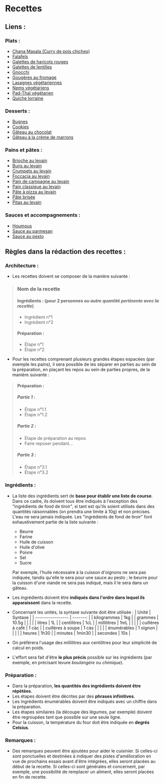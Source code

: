 # Recettes

## Liens&nbsp;:
### Plats&nbsp;:
* [Chana Masala (Curry de pois chiches)](https://github.com/barthelemy-simon/recettes/blob/master/01%20-%20Plats/chana_masala.md)
* [Falafels](https://github.com/barthelemy-simon/recettes/blob/master/01%20-%20Plats/falafels.md)
* [Galettes de haricots rouges](https://github.com/barthelemy-simon/recettes/blob/master/01%20-%20Plats/galettes_haricots_rouges.md)
* [Galettes de lentilles](https://github.com/barthelemy-simon/recettes/blob/master/01%20-%20Plats/galettes_lentilles.md)
* [Gnocchi](https://github.com/barthelemy-simon/recettes/blob/master/01%20-%20Plats/gnocchi.md)
* [Gougères au fromage](https://github.com/barthelemy-simon/recettes/blob/master/01%20-%20Plats/gougeres.md)
* [Lasagnes végétariennes](https://github.com/barthelemy-simon/recettes/blob/master/01%20-%20Plats/lasagnes_vege.md)
* [Nems végétariens](https://github.com/barthelemy-simon/recettes/blob/master/01%20-%20Plats/nems_vege.md)
* [Pad-Thaï végétarien](https://github.com/barthelemy-simon/recettes/blob/master/01%20-%20Plats/pad_thai_vege.md)
* [Quiche lorraine](https://github.com/barthelemy-simon/recettes/blob/master/01%20-%20Plats/quiche.md)

### Desserts&nbsp;:
* [Bugnes](https://github.com/barthelemy-simon/recettes/blob/master/02%20-%20Desserts/bugnes.md)
* [Cookies](https://github.com/barthelemy-simon/recettes/blob/master/02%20-%20Desserts/cookies.md)
* [Gâteau au chocolat](https://github.com/barthelemy-simon/recettes/blob/master/02%20-%20Desserts/gateau_chocolat.md)
* [Gâteau à la crème de marrons](https://github.com/barthelemy-simon/recettes/blob/master/02%20-%20Desserts/gateau_marrons.md)

### Pains et pâtes&nbsp;:
* [Brioche au levain](https://github.com/barthelemy-simon/recettes/blob/master/03%20-%20Pains%20et%20p%C3%A2tes/brioche.md)
* [Buns au levain](https://github.com/barthelemy-simon/recettes/blob/master/03%20-%20Pains%20et%20p%C3%A2tes/buns.md)
* [Crumpets au levain](https://github.com/barthelemy-simon/recettes/blob/master/03%20-%20Pains%20et%20p%C3%A2tes/crumpets.md)
* [Foccacia au levain](https://github.com/barthelemy-simon/recettes/blob/master/03%20-%20Pains%20et%20p%C3%A2tes/foccacia.md)
* [Pain de campagne au levain](https://github.com/barthelemy-simon/recettes/blob/master/03%20-%20Pains%20et%20p%C3%A2tes/pain_campagne.md)
* [Pain classique au levain](https://github.com/barthelemy-simon/recettes/blob/master/03%20-%20Pains%20et%20p%C3%A2tes/pain_classique.md)
* [Pâte à pizza au levain](https://github.com/barthelemy-simon/recettes/blob/master/03%20-%20Pains%20et%20p%C3%A2tes/pizza.md)
* [Pâte brisée](https://github.com/barthelemy-simon/recettes/blob/master/03%20-%20Pains%20et%20p%C3%A2tes/pate_brisee.md)
* [Pitas au levain](https://github.com/barthelemy-simon/recettes/blob/master/03%20-%20Pains%20et%20p%C3%A2tes/pitas.md)

### Sauces et accompagnements&nbsp;:
* [Houmous](https://github.com/barthelemy-simon/recettes/blob/master/04%20-%20Sauces%20et%20accompagnements/houmous.md)
* [Sauce au parmesan](https://github.com/barthelemy-simon/recettes/blob/master/04%20-%20Sauces%20et%20accompagnements/sauce_parmesan.md)
* [Sauce au pesto](https://github.com/barthelemy-simon/recettes/blob/master/04%20-%20Sauces%20et%20accompagnements/sauce_pesto.md)

## Règles dans la rédaction des recettes&nbsp;:
### Architecture&nbsp;:
* Les recettes doivent se composer de la manière suivante&nbsp;:
> ### Nom de la recette
> #### Ingrédients&nbsp;: (pour 2 personnes *ou autre quantité pertinente avec la recette*)
> * Ingrédient n°1
> * Ingrédient n°2
> 
> #### Préparation&nbsp;:
> * Étape n°1
> * Étape n°2

* Pour les recettes comprenant plusieurs grandes étapes espacées (par exemple les pains), il sera possible de les séparer en parties au sein de la préparation, en plaçant les repos au sein de parties propres, de la manière suivante&nbsp;:
> #### Préparation&nbsp;:
> ##### Partie 1&nbsp;:
> * Étape n°1.1
> * Étape n°1.2
> ##### Partie 2&nbsp;:
> * Étape de préparation au repos
> * Faire reposer pendant...
> ##### Partie 3&nbsp;:
> * Étape n°3.1
> * Étape n°3.2

### Ingrédients&nbsp;:
* La liste des ingrédients sert de **base pour établir une liste de course**. Dans ce cadre, ils doivent tous être indiqués à l'exception des "ingrédients de fond de tiroir", si tant est qu'ils soient utilisés dans des quantités raisonnables (on prendra une limite à 10g) et non précises. L'eau ne sera jamais indiquée. Les "ingrédients de fond de tiroir" font exhaustivement partie de la liste suivante&nbsp;:
  * Beurre
  * Farine
  * Huile de cuisson
  * Huile d'olive
  * Poivre
  * Sel
  * Sucre

  Par exemple, l'huile nécessaire à la cuisson d'oignons ne sera pas indiquée, tandis qu'elle le sera pour une sauce au pesto&nbsp;; le beurre pour la cuisson d'une viande ne sera pas indiqué, mais il le sera dans un gâteau.
* Les ingrédients doivent être **indiqués dans l'ordre dans lequel ils apparaissent** dans la recette.
* Concernant les unités, la syntaxe suivante doit être utilisée&nbsp;:
	| Unité             | Syntaxe  |
	| ----------------- | -------: |
	| kilogrammes       | 1kg      |
	| grammes           | 10.5g    |
	|                   |          |
	| litres            | 1L       |
	| centilitres       | 1cL      |
	| millilitres       | 1mL      |
	|                   |          |
	| cuillères à café  | 1 càc    |
	| cuillères à soupe | 1 càs    |
	|                   |          |
	| énumérables       | 1 oignon |
	|                   |          |
	| heures            | 1h30     |
	| minutes           | 1min30   |
	| secondes          | 10s      |
* On préférera l'usage des millilitres aux centilitres pour leur simplicité de calcul en poids.
* L'effort sera fait d'être **le plus précis** possible sur les ingrédients (par exemple, en précisant levure *boulangère* ou *chimique*).

### Préparation&nbsp;:
* Dans la préparation, **les quantités des ingrédients doivent être répétées**.
* Les étapes doivent être décrites par des **phrases infinitives**.
* Les ingrédients énumérables doivent être indiqués avec un chiffre dans la préparation.
* Les étapes similaires (la découpe des légumes, par exemple) doivent être regroupées tant que possible sur une seule ligne.
* Pour la cuisson, la température du four doit être indiquée en **degrés Celsius**.

### Remarques&nbsp;:
* Des remarques peuvent être ajoutées pour aider le cuisinier. Si celles-ci sont ponctuelles et destinées à indiquer des pistes d'amélioration en vue de prochains essais avant d'être intégrées, elles seront placées au début de la recette. Si celles-ci sont générales et concernent, par exemple, une possibilité de remplacer un aliment, elles seront placées en fin de recette.